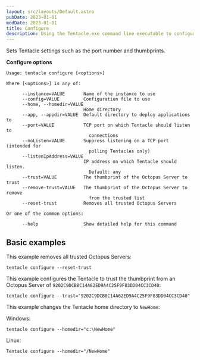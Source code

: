 ```yaml
---
layout: src/layouts/Default.astro
pubDate: 2023-01-01
modDate: 2023-01-01
title: Configure
description: Using the Tentacle.exe command line executable to configure Tentacle settings.
---
```


Sets Tentacle settings such as the port number and thumbprints.

**Configure options**

```
Usage: tentacle configure [<options>]

Where [<options>] is any of:

      --instance=VALUE       Name of the instance to use
      --config=VALUE         Configuration file to use
      --home, --homedir=VALUE
                             Home directory
      --app, --appdir=VALUE  Default directory to deploy applications to
      --port=VALUE           TCP port on which Tentacle should listen to
                               connections
      --noListen=VALUE       Suppress listening on a TCP port (intended for
                               polling Tentacles only)
      --listenIpAddress=VALUE
                             IP address on which Tentacle should listen.
                               Default: any
      --trust=VALUE          The thumbprint of the Octopus Server to trust
      --remove-trust=VALUE   The thumbprint of the Octopus Server to remove
                               from the trusted list
      --reset-trust          Removes all trusted Octopus Servers

Or one of the common options:

      --help                 Show detailed help for this command
```

## Basic examples

This example removes all trusted Octopus Servers:

```
tentacle configure --reset-trust
```

This example configures the Tentacle to trust the thumbprint from an Octopus Server of `9202C9DCB8C14A62ED9A4C25F9F83DD04CC3CD40`:

```
tentacle configure --trust="9202C9DCB8C14A62ED9A4C25F9F83DD04CC3CD40"
```

This example changes the Tentacle home directory to `NewHome`:

Windows:

```
tentacle configure --homedir="c:\NewHome"
```
Linux:

```
Tentacle configure --homedir="/NewHome"
```
